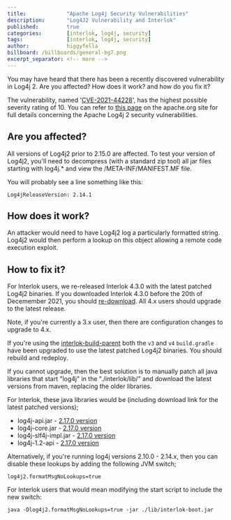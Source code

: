 ```yaml
---
title:             "Apache Log4j Security Vulnerabilities"
description:       "Log4J2 Vulnerability and Interlok"
published:         true
categories:        [interlok, log4j, security]
tags:              [interlok, log4j, security]
author:            higgyfella
billboard: /billboards/general-bg7.png
excerpt_separator: <!-- more -->
---
```


You may have heard that there has been a recently discovered vulnerability in Log4j 2. Are you affected? How does it work? and how do you fix it?

<!-- more -->

The vulnerability, named '[CVE-2021-44228](https://nvd.nist.gov/vuln/detail/CVE-2021-44228)', has the highest possible severity rating of 10. You can refer to [this page](https://logging.apache.org/log4j/2.x/security.html) on the apache.org site for full details concerning the Apache Log4j 2 security vulnerabilities.

## Are you affected?

All versions of Log4j2 prior to 2.15.0 are affected. To test your version of Log4j2, you'll need to decompress (with a standard zip tool) all jar files starting with log4j.* and view the /META-INF/MANIFEST.MF file.

You will probably see a line something like this:

`Log4jReleaseVersion: 2.14.1`

## How does it work?

An attacker would need to have Log4j2 log a particularly formatted string. Log4j2 would then perform a lookup on this object allowing a remote code execution exploit.

## How to fix it?

For Interlok users, we re-released Interlok 4.3.0 with the latest patched Log4j2 binaries. If you downloaded Interlok 4.3.0 before the 20th of Decemember 2021, you should [re-download](https://development.adaptris.net/installers/Interlok/4.3.0/). All 4.x users should upgrade to the latest release.

Note, if you're currently a 3.x user, then there are configuration changes to upgrade to 4.x.

If you're using the [interlok-build-parent](https://github.com/adaptris/interlok-build-parent) both the `v3` and `v4`  `build.gradle` have been upgraded to use the latest patched Log4j2 binaries. You should rebuild and redeploy.

If you cannot upgrade, then the best solution is to manually patch all java libraries that start "log4j" in the "./interlok/lib/" and download the latest versions from maven, replacing the older libraries.

For Interlok, these java libraries would be (including download link for the latest patched versions);

* log4j-api.jar - [2.17.0 version](https://repo1.maven.org/maven2/org/apache/logging/log4j/log4j-api/2.17.0/log4j-api-2.17.0.jar)
* log4j-core.jar - [2.17.0 version](https://repo1.maven.org/maven2/org/apache/logging/log4j/log4j-core/2.17.0/log4j-core-2.17.0.jar)
* log4j-slf4j-impl.jar - [2.17.0 version](https://repo1.maven.org/maven2/org/apache/logging/log4j/log4j-slf4j-impl/2.17.0/log4j-slf4j-impl-2.17.0.jar)
* log4j-1.2-api - [2.17.0 version](https://repo1.maven.org/maven2/org/apache/logging/log4j/log4j-1.2-api/2.17.0/log4j-1.2-api-2.17.0.jar)

Alternatively, if you're running log4j versions 2.10.0 - 2.14.x, then you can disable these lookups by adding the following JVM switch;

`log4j2.formatMsgNoLookups=true`

For Interlok users that would mean modifying the start script to include the new switch:

`java -Dlog4j2.formatMsgNoLookups=true -jar ./lib/interlok-boot.jar`
